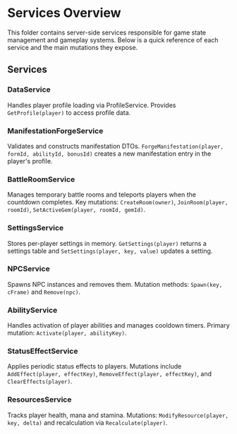 # Services Overview

This folder contains server-side services responsible for game state management and gameplay systems.
Below is a quick reference of each service and the main mutations they expose.

## Services

### DataService
Handles player profile loading via ProfileService. Provides `GetProfile(player)` to access profile data.

### ManifestationForgeService
Validates and constructs manifestation DTOs. `ForgeManifestation(player, formId, abilityId, bonusId)` creates a new manifestation entry in the player's profile.

### BattleRoomService
Manages temporary battle rooms and teleports players when the countdown completes. Key mutations: `CreateRoom(owner)`, `JoinRoom(player, roomId)`, `SetActiveGem(player, roomId, gemId)`.

### SettingsService
Stores per-player settings in memory. `GetSettings(player)` returns a settings table and `SetSettings(player, key, value)` updates a setting.

### NPCService
Spawns NPC instances and removes them. Mutation methods: `Spawn(key, cFrame)` and `Remove(npc)`.

### AbilityService
Handles activation of player abilities and manages cooldown timers. Primary mutation: `Activate(player, abilityKey)`.

### StatusEffectService
Applies periodic status effects to players. Mutations include `AddEffect(player, effectKey)`, `RemoveEffect(player, effectKey)`, and `ClearEffects(player)`.

### ResourcesService
Tracks player health, mana and stamina. Mutations: `ModifyResource(player, key, delta)` and recalculation via `Recalculate(player)`.
